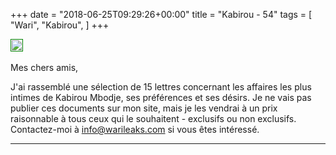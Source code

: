 +++
date = "2018-06-25T09:29:26+00:00"
title = "Kabirou - 54"
tags = [
    "Wari",
    "Kabirou",
]
+++

<div class="container" style="width:auto">
  <a target="blank" href="https://image.ibb.co/hj198y/j25_1.jpg">
    <img src="https://image.ibb.co/hj198y/j25_1.jpg" style="padding:1px;border:thin solid green;max-width:100%">
  </a>
</div>
<br>
Mes chers amis,
<!--more-->


J'ai rassemblé une sélection de 15 lettres concernant les affaires les plus intimes de Kabirou Mbodje, ses préférences et ses désirs. Je ne vais pas publier ces documents sur mon site, mais je les vendrai à un prix raisonnable à tous ceux qui le souhaitent - exclusifs ou non exclusifs. Contactez-moi à info@warileaks.com si vous êtes intéressé.
<hr>
